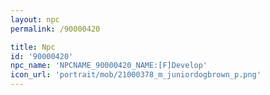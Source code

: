 ```yaml
---
layout: npc
permalink: /90000420

title: Npc
id: '90000420'
npc_name: 'NPCNAME_90000420_NAME:[F]Develop'
icon_url: 'portrait/mob/21000378_m_juniordogbrown_p.png'
---
```

